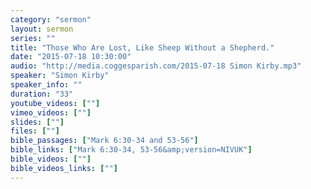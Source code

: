 ```yaml
---
category: "sermon"
layout: sermon
series: ""
title: "Those Who Are Lost, Like Sheep Without a Shepherd."
date: "2015-07-18 10:30:00"
audio: "http://media.coggesparish.com/2015-07-18 Simon Kirby.mp3"
speaker: "Simon Kirby"
speaker_info: ""
duration: "33"
youtube_videos: [""]
vimeo_videos: [""]
slides: [""]
files: [""]
bible_passages: ["Mark 6:30-34 and 53-56"]
bible_links: ["Mark 6:30-34, 53-56&amp;version=NIVUK"]
bible_videos: [""]
bible_videos_links: [""]
---
```

